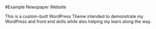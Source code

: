 #Example Newspaper Website

This is a custom-built WordPress Theme intended to demonstrate my WordPress and front end skills while also helping my learn along the way.